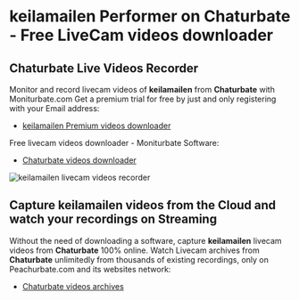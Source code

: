 # keilamailen Performer on Chaturbate - Free LiveCam videos downloader

## Chaturbate Live Videos Recorder

Monitor and record livecam videos of **keilamailen** from **Chaturbate** with Moniturbate.com
Get a premium trial for free by just and only registering with your Email address:
* [keilamailen Premium videos downloader](https://moniturbate.com/request-demo-licence-key.html)

Free livecam videos downloader - Moniturbate Software:
* [Chaturbate videos downloader](https://moniturbate.com/moniturbate-download-software.html)

![keilamailen livecam videos recorder](https://peachurnet.com/templates/moniturbate-software.png)


## Capture keilamailen videos from the Cloud and watch your recordings on Streaming

Without the need of downloading a software, capture **keilamailen** livecam videos from **Chaturbate** 100% online.
Watch Livecam archives from **Chaturbate** unlimitedly from thousands of existing recordings, only on Peachurbate.com and its websites network:
* [Chaturbate videos archives](https://peachurnet.com/)